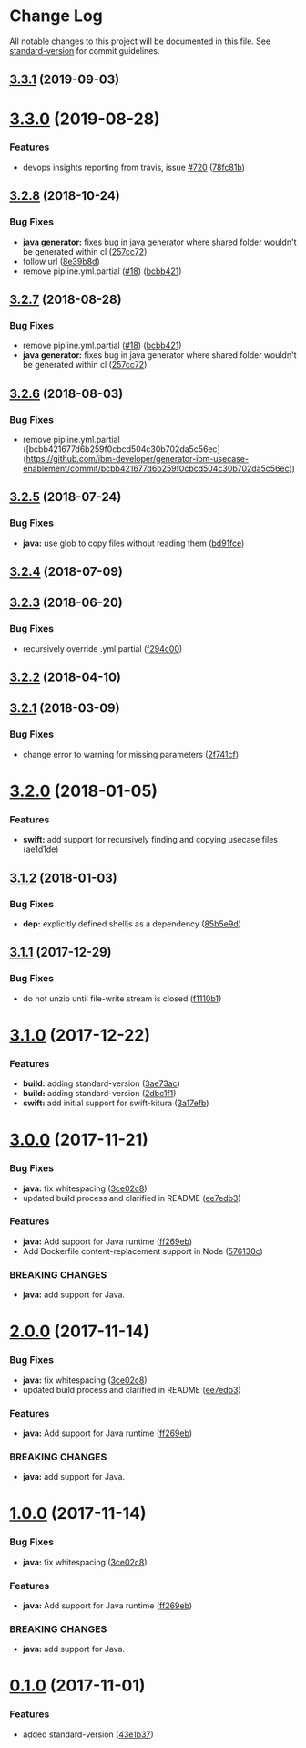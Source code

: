 # Change Log

All notable changes to this project will be documented in this file. See [standard-version](https://github.com/conventional-changelog/standard-version) for commit guidelines.

<a name="3.3.1"></a>
## [3.3.1](https://github.com/ibm-developer/generator-ibm-usecase-enablement/compare/v3.3.0...v3.3.1) (2019-09-03)



<a name="3.3.0"></a>
# [3.3.0](https://github.com/ibm-developer/generator-ibm-usecase-enablement/compare/v3.2.8...v3.3.0) (2019-08-28)


### Features

* devops insights reporting from travis, issue [#720](https://github.com/ibm-developer/generator-ibm-usecase-enablement/issues/720) ([78fc81b](https://github.com/ibm-developer/generator-ibm-usecase-enablement/commit/78fc81b))



<a name="3.2.8"></a>
## [3.2.8](https://github.com/ibm-developer/generator-ibm-usecase-enablement/compare/v3.2.5...v3.2.8) (2018-10-24)


### Bug Fixes

* **java generator:** fixes bug in java generator where shared folder wouldn't be generated within cl ([257cc72](https://github.com/ibm-developer/generator-ibm-usecase-enablement/commit/257cc72))
* follow url ([8e39b8d](https://github.com/ibm-developer/generator-ibm-usecase-enablement/commit/8e39b8d))
* remove pipline.yml.partial ([#18](https://github.com/ibm-developer/generator-ibm-usecase-enablement/issues/18)) ([bcbb421](https://github.com/ibm-developer/generator-ibm-usecase-enablement/commit/bcbb421))



<a name="3.2.7"></a>
## [3.2.7](https://github.com/ibm-developer/generator-ibm-usecase-enablement/compare/v3.2.5...v3.2.7) (2018-08-28)


### Bug Fixes

* remove pipline.yml.partial ([#18](https://github.com/ibm-developer/generator-ibm-usecase-enablement/issues/18)) ([bcbb421](https://github.com/ibm-developer/generator-ibm-usecase-enablement/commit/bcbb421))
* **java generator:** fixes bug in java generator where shared folder wouldn't be generated within cl ([257cc72](https://github.com/ibm-developer/generator-ibm-usecase-enablement/commit/257cc72))



<a name="3.2.6"></a>
## [3.2.6](https://github.com/ibm-developer/generator-ibm-usecase-enablement/compare/v3.2.5...v3.2.6) (2018-08-03)


### Bug Fixes

* remove pipline.yml.partial  ([bcbb421677d6b259f0cbcd504c30b702da5c56ec]
(https://github.com/ibm-developer/generator-ibm-usecase-enablement/commit/bcbb421677d6b259f0cbcd504c30b702da5c56ec))



<a name="3.2.5"></a>
## [3.2.5](https://github.com/ibm-developer/generator-ibm-usecase-enablement/compare/v3.2.4...v3.2.5) (2018-07-24)


### Bug Fixes

* **java:** use glob to copy files without reading them ([bd91fce](https://github.com/ibm-developer/generator-ibm-usecase-enablement/commit/bd91fce))



<a name="3.2.4"></a>
## [3.2.4](https://github.com/ibm-developer/generator-ibm-usecase-enablement/compare/v3.2.3...v3.2.4) (2018-07-09)



<a name="3.2.3"></a>
## [3.2.3](https://github.com/ibm-developer/generator-ibm-usecase-enablement/compare/v3.2.2...v3.2.3) (2018-06-20)


### Bug Fixes

* recursively override .yml.partial ([f294c00](https://github.com/ibm-developer/generator-ibm-usecase-enablement/commit/f294c00))



<a name="3.2.2"></a>
## [3.2.2](https://github.com/ibm-developer/generator-ibm-usecase-enablement/compare/v3.2.1...v3.2.2) (2018-04-10)



<a name="3.2.1"></a>
## [3.2.1](https://github.com/ibm-developer/generator-ibm-usecase-enablement/compare/v3.2.0...v3.2.1) (2018-03-09)


### Bug Fixes

* change error to warning for missing parameters ([2f741cf](https://github.com/ibm-developer/generator-ibm-usecase-enablement/commit/2f741cf))



<a name="3.2.0"></a>
# [3.2.0](https://github.com/ibm-developer/generator-ibm-usecase-enablement/compare/v3.1.2...v3.2.0) (2018-01-05)


### Features

* **swift:** add support for recursively finding and copying usecase files ([ae1d1de](https://github.com/ibm-developer/generator-ibm-usecase-enablement/commit/ae1d1de))



<a name="3.1.2"></a>
## [3.1.2](https://github.com/ibm-developer/generator-ibm-usecase-enablement/compare/v3.1.1...v3.1.2) (2018-01-03)


### Bug Fixes

* **dep:** explicitly defined shelljs as a dependency ([85b5e9d](https://github.com/ibm-developer/generator-ibm-usecase-enablement/commit/85b5e9d))



<a name="3.1.1"></a>
## [3.1.1](https://github.com/ibm-developer/generator-ibm-usecase-enablement/compare/v3.1.0...v3.1.1) (2017-12-29)


### Bug Fixes

* do not unzip until file-write stream is closed ([f1110b1](https://github.com/ibm-developer/generator-ibm-usecase-enablement/commit/f1110b1))



<a name="3.1.0"></a>
# [3.1.0](https://github.com/ibm-developer/generator-ibm-usecase-enablement/tree/v3.1.0) (2017-12-22)


### Features

* **build:** adding standard-version ([3ae73ac](https://github.com/ibm-developer/generator-ibm-usecase-enablement/commit/3ae73ac))
* **build:** adding standard-version ([2dbc1f1](https://github.com/ibm-developer/generator-ibm-usecase-enablement/commit/2dbc1f1))
* **swift:** add initial support for swift-kitura ([3a17efb](https://github.com/ibm-developer/generator-ibm-usecase-enablement/commit/3a17efb))



<a name="3.0.0"></a>
# [3.0.0](https://github.ibm.com/arf/generator-usecase-enablement/compare/v0.1.0...v3.0.0) (2017-11-21)


### Bug Fixes

* **java:** fix whitespacing ([3ce02c8](https://github.ibm.com/arf/generator-usecase-enablement/commit/3ce02c8))
* updated build process and clarified in README ([ee7edb3](https://github.ibm.com/arf/generator-usecase-enablement/commit/ee7edb3))


### Features

* **java:** Add support for Java runtime ([ff269eb](https://github.ibm.com/arf/generator-usecase-enablement/commit/ff269eb))
* Add Dockerfile content-replacement support in Node ([576130c](https://github.ibm.com/arf/generator-usecase-enablement/commit/576130c))


### BREAKING CHANGES

* **java:** add support for Java.



<a name="2.0.0"></a>
# [2.0.0](https://github.ibm.com/arf/generator-usecase-enablement/compare/v0.1.0...v2.0.0) (2017-11-14)


### Bug Fixes

* **java:** fix whitespacing ([3ce02c8](https://github.ibm.com/arf/generator-usecase-enablement/commit/3ce02c8))
* updated build process and clarified in README ([ee7edb3](https://github.ibm.com/arf/generator-usecase-enablement/commit/ee7edb3))


### Features

* **java:** Add support for Java runtime ([ff269eb](https://github.ibm.com/arf/generator-usecase-enablement/commit/ff269eb))


### BREAKING CHANGES

* **java:** add support for Java.



<a name="1.0.0"></a>
# [1.0.0](https://github.ibm.com/arf/generator-usecase-enablement/compare/v0.1.0...v1.0.0) (2017-11-14)


### Bug Fixes

* **java:** fix whitespacing ([3ce02c8](https://github.ibm.com/arf/generator-usecase-enablement/commit/3ce02c8))


### Features

* **java:** Add support for Java runtime ([ff269eb](https://github.ibm.com/arf/generator-usecase-enablement/commit/ff269eb))


### BREAKING CHANGES

* **java:** add support for Java.



<a name="0.1.0"></a>
# [0.1.0](https://github.ibm.com/arf/generator-usecase-enablement/compare/v0.0.36...v0.1.0) (2017-11-01)

### Features

* added standard-version ([43e1b37](https://github.ibm.com/arf/generator-usecase-enablement/commit/43e1b37))
